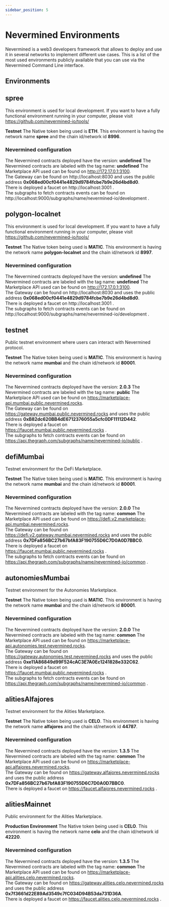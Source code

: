 ```yaml
---
sidebar_position: 5
---
```


# Nevermined Environments

Nevermined is a web3 developers framework that allows to deploy and use it in several networks to implement different use cases. This is a list of the most used environments publicly available that you can use via the Nevermined Command Line interface.

## Environments


## spree
This environment is used for local development. If you want to have a fully functional environment running in your computer, please visit https://github.com/nevermined-io/tools/<br/>

 **Testnet** 
The Native token being used is **ETH**. This environment is having the network name **spree** and the chain id/network id **8996**. <br/>

### Nevermined configuration 

 The Nevermined contracts deployed have the version: **undefined**  The Nevermined contracts are labeled with the tag name: **undefined** 
The Marketplace API used can be found on http://172.17.0.1:3100. <br/>
The Gateway can be found on http://localhost:8030 and uses the public address **0x068ed00cf0441e4829d9784fcbe7b9e26d4bd8d0**.<br/>
 There is deployed a faucet on http://localhost:3001 .<br/> The subgraphs to fetch contracts events can be found on http://localhost:9000/subgraphs/name/nevermined-io/development .<br/>

## polygon-localnet
This environment is used for local development. If you want to have a fully functional environment running in your computer, please visit https://github.com/nevermined-io/tools/<br/>

 **Testnet** 
The Native token being used is **MATIC**. This environment is having the network name **polygon-localnet** and the chain id/network id **8997**. <br/>

### Nevermined configuration 

 The Nevermined contracts deployed have the version: **undefined**  The Nevermined contracts are labeled with the tag name: **undefined** 
The Marketplace API used can be found on http://172.17.0.1:3100. <br/>
The Gateway can be found on http://localhost:8030 and uses the public address **0x068ed00cf0441e4829d9784fcbe7b9e26d4bd8d0**.<br/>
 There is deployed a faucet on http://localhost:3001 .<br/> The subgraphs to fetch contracts events can be found on http://localhost:9000/subgraphs/name/nevermined-io/development .<br/>

## testnet
Public testnet environment where users can interact with Nevermined protocol.<br/>

 **Testnet** 
The Native token being used is **MATIC**. This environment is having the network name **mumbai** and the chain id/network id **80001**. <br/>

### Nevermined configuration 

 The Nevermined contracts deployed have the version: **2.0.3**  The Nevermined contracts are labeled with the tag name: **public** 
The Marketplace API used can be found on https://marketplace-api.mumbai.public.nevermined.rocks. <br/>
The Gateway can be found on https://gateway.mumbai.public.nevermined.rocks and uses the public address **0xB82dc620BB4dE6712376055a5cfc0DF11112D442**.<br/>
 There is deployed a faucet on https://faucet.mumbai.public.nevermined.rocks .<br/> The subgraphs to fetch contracts events can be found on https://api.thegraph.com/subgraphs/name/nevermined-io/public .<br/>

## defiMumbai
Testnet environment for the DeFi Marketplace.<br/>

 **Testnet** 
The Native token being used is **MATIC**. This environment is having the network name **mumbai** and the chain id/network id **80001**. <br/>

### Nevermined configuration 

 The Nevermined contracts deployed have the version: **2.0.0**  The Nevermined contracts are labeled with the tag name: **common** 
The Marketplace API used can be found on https://defi.v2.marketplace-api.mumbai.nevermined.rocks. <br/>
The Gateway can be found on https://defi.v2.gateway.mumbai.nevermined.rocks and uses the public address **0x7DFa856BC27b67bfA83F190755D6C7D0A0D7BBC0**.<br/>
 There is deployed a faucet on https://faucet.mumbai.public.nevermined.rocks .<br/> The subgraphs to fetch contracts events can be found on https://api.thegraph.com/subgraphs/name/nevermined-io/common .<br/>

## autonomiesMumbai
Testnet environment for the Autonomies Marketplace.<br/>

 **Testnet** 
The Native token being used is **MATIC**. This environment is having the network name **mumbai** and the chain id/network id **80001**. <br/>

### Nevermined configuration 

 The Nevermined contracts deployed have the version: **2.0.0**  The Nevermined contracts are labeled with the tag name: **common** 
The Marketplace API used can be found on https://marketplace-api.autonomies.test.nevermined.rocks. <br/>
The Gateway can be found on https://gateway.autonomies.test.nevermined.rocks and uses the public address **0xe11A86849d99F524cAC3E7A0Ec1241828e332C62**.<br/>
 There is deployed a faucet on https://faucet.mumbai.public.nevermined.rocks .<br/> The subgraphs to fetch contracts events can be found on https://api.thegraph.com/subgraphs/name/nevermined-io/common .<br/>

## alitiesAlfajores
Testnet environment for the Alities Marketplace.<br/>

 **Testnet** 
The Native token being used is **CELO**. This environment is having the network name **alfajores** and the chain id/network id **44787**. <br/>

### Nevermined configuration 

 The Nevermined contracts deployed have the version: **1.3.5**  The Nevermined contracts are labeled with the tag name: **common** 
The Marketplace API used can be found on https://marketplace-api.alfajores.nevermined.rocks. <br/>
The Gateway can be found on https://gateway.alfajores.nevermined.rocks and uses the public address **0x7DFa856BC27b67bfA83F190755D6C7D0A0D7BBC0**.<br/>
 There is deployed a faucet on https://faucet.alfajores.nevermined.rocks .<br/>

## alitiesMainnet
Public environment for the Alities Marketplace.<br/>

 **Production Environment** 
The Native token being used is **CELO**. This environment is having the network name **celo** and the chain id/network id **42220**. <br/>

### Nevermined configuration 

 The Nevermined contracts deployed have the version: **1.3.5**  The Nevermined contracts are labeled with the tag name: **common** 
The Marketplace API used can be found on https://marketplace-api.alities.celo.nevermined.rocks. <br/>
The Gateway can be found on https://gateway.alities.celo.nevermined.rocks and uses the public address **0x7f3661d22E89Ad3549c7fC034D94B53da731D36A**.<br/>
 There is deployed a faucet on https://faucet.alities.celo.nevermined.rocks .<br/>
